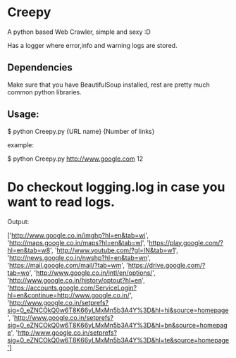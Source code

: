 Creepy
======

A python based Web Crawler, simple and sexy :D

Has a logger where error,info and warning logs are stored.

Dependencies
------------

Make sure that you have BeautifulSoup installed, rest are pretty much common python libraries.


Usage:
-----

$ python Creepy.py {URL name} {Number of links}

example:

$ python Creepy.py http://www.google.com 12
# Do checkout logging.log in case you want to read logs.


Output:

['http://www.google.co.in/imghp?hl=en&tab=wi', 'http://maps.google.co.in/maps?hl=en&tab=wl', 'https://play.google.com/?hl=en&tab=w8', 'http://www.youtube.com/?gl=IN&tab=w1', 'http://news.google.co.in/nwshp?hl=en&tab=wn', 'https://mail.google.com/mail/?tab=wm', 'https://drive.google.com/?tab=wo', 'http://www.google.co.in/intl/en/options/', 'http://www.google.co.in/history/optout?hl=en', 'https://accounts.google.com/ServiceLogin?hl=en&continue=http://www.google.co.in/', 'http://www.google.co.in/setprefs?sig=0_eZNCOkQ0w6T8K66yLMxMn5b3A4Y%3D&hl=hi&source=homepage', 'http://www.google.co.in/setprefs?sig=0_eZNCOkQ0w6T8K66yLMxMn5b3A4Y%3D&hl=bn&source=homepage', 'http://www.google.co.in/setprefs?sig=0_eZNCOkQ0w6T8K66yLMxMn5b3A4Y%3D&hl=te&source=homepage']
